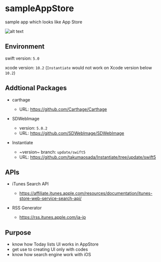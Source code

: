 # sampleAppStore

sample app which looks like App Store

![alt text](https://github.com/takumaosada/sampleAppStore/blob/master/screenshot_sample_app_store.png)

## Environment

swift version: `5.0`

xcode version: `10.2`
(`Instantiate` would not work on Xcode version below `10.2`)

## Addtional Packages

- carthage
  - URL: https://github.com/Carthage/Carthage

- SDWebImage
  - version: `5.0.2`
  - URL: https://github.com/SDWebImage/SDWebImage
  
- Instantiate
  - ~version~ branch: `update/swift5`
  - URL: https://github.com/takumaosada/Instantiate/tree/update/swift5
  
## APIs

- iTunes Search API
  - https://affiliate.itunes.apple.com/resources/documentation/itunes-store-web-service-search-api/

- RSS Generator
  - https://rss.itunes.apple.com/ja-jp

## Purpose
- know how Today lists UI works in AppStore
- get use to creating UI only with codes
- know how search engine work with iOS

